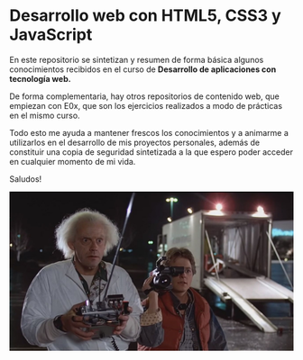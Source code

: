 # Desarrollo web con HTML5, CSS3 y JavaScript

En este repositorio se sintetizan y resumen de forma básica algunos conocimientos recibidos en el curso de **Desarrollo de aplicaciones con tecnología web.**

De forma complementaria, hay otros repositorios de contenido web, que empiezan con E0x, que son los ejercicios realizados a modo de prácticas en el mismo curso.

Todo esto me ayuda a mantener frescos los conocimientos y a animarme a utilizarlos en el desarrollo de mis proyectos personales, además de constituir una copia de seguridad sintetizada a la que espero poder acceder en cualquier momento de mi vida.

Saludos!

![](Media/Regreso-al-futuro.jpeg)

